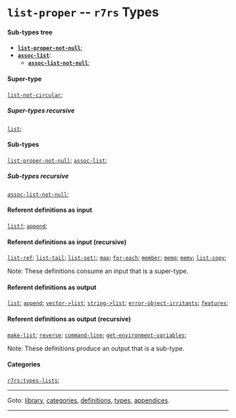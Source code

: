 

<a id='type__r7rs__list-proper'></a>

# `list-proper` -- `r7rs` Types


#### Sub-types tree

* **[`list-proper-not-null`](../../r7rs/types/list-proper-not-null.md#type__r7rs__list-proper-not-null)**;
* **[`assoc-list`](../../r7rs/types/assoc-list.md#type__r7rs__assoc-list)**:
  * **[`assoc-list-not-null`](../../r7rs/types/assoc-list-not-null.md#type__r7rs__assoc-list-not-null)**;


#### Super-type

[`list-not-circular`](../../r7rs/types/list-not-circular.md#type__r7rs__list-not-circular);


##### Super-types recursive

[`list`](../../r7rs/types/list.md#type__r7rs__list);


#### Sub-types

[`list-proper-not-null`](../../r7rs/types/list-proper-not-null.md#type__r7rs__list-proper-not-null);
[`assoc-list`](../../r7rs/types/assoc-list.md#type__r7rs__assoc-list);


##### Sub-types recursive

[`assoc-list-not-null`](../../r7rs/types/assoc-list-not-null.md#type__r7rs__assoc-list-not-null);


#### Referent definitions as input

[`list?`](../../r7rs/definitions/list_3f.md#definition__r7rs__list_3f);
[`append`](../../r7rs/definitions/append.md#definition__r7rs__append);


#### Referent definitions as input (recursive)

[`list-ref`](../../r7rs/definitions/list-ref.md#definition__r7rs__list-ref);
[`list-tail`](../../r7rs/definitions/list-tail.md#definition__r7rs__list-tail);
[`list-set!`](../../r7rs/definitions/list-set_21.md#definition__r7rs__list-set_21);
[`map`](../../r7rs/definitions/map.md#definition__r7rs__map);
[`for-each`](../../r7rs/definitions/for-each.md#definition__r7rs__for-each);
[`member`](../../r7rs/definitions/member.md#definition__r7rs__member);
[`memq`](../../r7rs/definitions/memq.md#definition__r7rs__memq);
[`memv`](../../r7rs/definitions/memv.md#definition__r7rs__memv);
[`list-copy`](../../r7rs/definitions/list-copy.md#definition__r7rs__list-copy);

Note:  These definitions consume an input that is a super-type.


#### Referent definitions as output

[`list`](../../r7rs/definitions/list.md#definition__r7rs__list);
[`append`](../../r7rs/definitions/append.md#definition__r7rs__append);
[`vector->list`](../../r7rs/definitions/vector-_3e_list.md#definition__r7rs__vector-_3e_list);
[`string->list`](../../r7rs/definitions/string-_3e_list.md#definition__r7rs__string-_3e_list);
[`error-object-irritants`](../../r7rs/definitions/error-object-irritants.md#definition__r7rs__error-object-irritants);
[`features`](../../r7rs/definitions/features.md#definition__r7rs__features);


#### Referent definitions as output (recursive)

[`make-list`](../../r7rs/definitions/make-list.md#definition__r7rs__make-list);
[`reverse`](../../r7rs/definitions/reverse.md#definition__r7rs__reverse);
[`command-line`](../../r7rs/definitions/command-line.md#definition__r7rs__command-line);
[`get-environment-variables`](../../r7rs/definitions/get-environment-variables.md#definition__r7rs__get-environment-variables);

Note:  These definitions produce an output that is a sub-type.


#### Categories

[`r7rs:types-lists`](../../r7rs/categories/r7rs_3a_types-lists.md#category__r7rs__r7rs_3a_types-lists);

----

Goto: [library](../../r7rs/_index.md#library__r7rs), [categories](../../r7rs/categories/_index.md#toc__r7rs__categories), [definitions](../../r7rs/definitions/_index.md#toc__r7rs__definitions), [types](../../r7rs/types/_index.md#toc__r7rs__types), [appendices](../../r7rs/appendices/_index.md#toc__r7rs__appendices).

----

